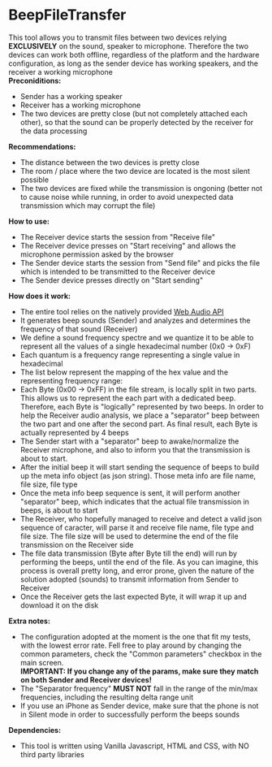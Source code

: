# BeepFileTransfer
This tool allows you to transmit files between two devices relying <b>EXCLUSIVELY</b> on the sound, speaker to microphone. Therefore the two devices can work both offline, regardless of the platform and the hardware configuration, as long as the sender device has working speakers, and the receiver a working microphone</br>
<b>Preconiditions:</b>
<ul>
	<li>Sender has a working speaker</li>
	<li>Receiver has a working microphone</li>
	<li>The two devices are pretty close (but not completely attached each other), so that the sound can be properly detected by the receiver for the data processing</li>
</ul>
<b>Recommendations:</b>
<ul>
	<li>The distance between the two devices is pretty close</li>
	<li>The room / place where the two device are located is the most silent possible</li>
	<li>The two devices are fixed while the transmission is ongoning (better not to cause noise while running, in order to avoid unexpected data transmission which may corrupt the file)</li>
</ul>
<b>How to use:</b> 
<ul>
	<li>The Receiver device starts the session from "Receive file"</li>
	<li>The Receiver device presses on "Start receiving" and allows the microphone permission asked by the browser</li>
	<li>The Sender device starts the session from "Send file" and picks the file which is intended to be transmitted to the Receiver device</li>
	<li>The Sender device presses directly on "Start sending" </li>
</ul>
<b>How does it work:</b> 
<ul>
	<li>The entire tool relies on the natively provided <a href="https://developer.mozilla.org/en-US/docs/Web/API/Web_Audio_API">Web Audio API</a></li>
	<li>It generates beep sounds (Sender) and analyzes and determines the frequency of that sound (Receiver)</a></li>
	<li>We define a sound frequency spectre and we quantize it to be able to represent all the values of a single hexadecimal number (0x0 -> 0xF)</li>
	<li>Each quantum is a frequency range representing a single value in hexadecimal</li>
	<li>The list below represent the mapping of the hex value and the representing frequency range: <ul id="helpHexFreqMapId"></ul></li>
	<li>Each Byte (0x00 -> 0xFF) in the file stream, is locally split in two parts. This allows us to represent the each part with a dedicated beep. Therefore, each Byte is "logically" represented by two beeps. In order to help the Receiver audio analysis, we place a "separator" beep between the two part and one after the second part. As final result, each Byte is actually represented by 4 beeps</li>
	<li>The Sender start with a "separator" beep to awake/normalize the Receiver microphone, and also to inform you that the transmission is about to start.</li>
	<li>After the initial beep it will start sending the sequence of beeps to build up the meta info object (as json string). Those meta info are file name, file size, file type</li>
	<li>Once the meta info beep sequence is sent, it will perform another "separator" beep, which indicates that the actual file transmission in beeps, is about to start</li>
	<li>The Receiver, who hopefully managed to receive and detect a valid json sequence of caracter, will parse it and receive file name, file type and file size. The file size will be used to determine the end of the file transmission on the Receiver side</li>
	<li>The file data transmission (Byte after Byte till the end) will run by performing the beeps, until the end of the file. As you can imagine, this process is overall pretty long, and error prone, given the nature of the solution adopted (sounds) to transmit information from Sender to Receiver</li>
	<li>Once the Receiver gets the last expected Byte, it will wrap it up and download it on the disk</li>
</ul>
<b>Extra notes:</b> 
<ul>
	<li>The configuration adopted at the moment is the one that fit my tests, with the lowest error rate. Fell free to play around by changing the common parameters, check the "Common parameters" checkbox in the main screen.</br><b>IMPORTANT: If you change any of the params, make sure they match on both Sender and Receiver devices!</b></li>
	<li>The "Separator frequency" <b>MUST NOT</b> fall in the range of the min/max frequencies, including the resulting delta range unit</li>
	<li>If you use an iPhone as Sender device, make sure that the phone is not in Silent mode in order to successfully perform the beeps sounds</li>
</ul>
<b>Dependencies:</b> 
<ul>
	<li>This tool is written using Vanilla Javascript, HTML and CSS, with NO third party libraries</li>
</ul>

